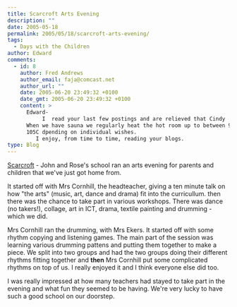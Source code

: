 ```yaml
---
title: Scarcroft Arts Evening
description: ""
date: 2005-05-18
permalink: 2005/05/18/scarcroft-arts-evening/
tags:
  - Days with the Children
author: Edward
comments:
  - id: 8
    author: Fred Andrews
    author_email: faja@comcast.net
    author_url: ""
    date: 2005-06-20 23:49:32 +0100
    date_gmt: 2005-06-20 23:49:32 +0100
    content: >
      Edward-
           I  read your last few postings and are relieved that Cindy  is feeling quite OK.  Also, regarding your recent visit to the Turkish  baths,  both Joyce and I went to a Turkish bath last year during our trip to Morocco.  You might recall that we have had a Finnish sauna at our house since 1972 and enjoy it very much and frquently.  In fact Gail, Linda and families will be down here for a vist  and final sauna before we move out of our house next  August.
      When we have sauna we regularly heat the hot room up to between 90C and
      105C dpending on individual wishes.
         I enjoy, from time to time, reading your blogs.
type: Blog
---
```


[Scarcroft][1] - John and Rose\'s school ran an arts evening for parents
and children that we\'ve just got home from.

It started off with Mrs Cornhill, the headteacher, giving a ten minute
talk on how \"the arts\" (music, art, dance and drama) fit into the
curricullum. then there was the chance to take part in various
workshops. There was dance (no takers!), collage, art in ICT, drama,
textile painting and drumming - which we did.

Mrs Cornhill ran the drumming, with Mrs Ekers. It started off with some
rhythm copying and listening games. The main part of the session was
learning various drumming pattens and putting them together to make a
piece. We split into two groups and had the two groups doing their
different rhythms fitting together and **then** Mrs Cornhill put some
complicated rhythms on top of us. I really enjoyed it and I think
everyone else did too.

I was really impressed at how many teachers had stayed to take part in
the evening and what fun they seemed to be having. We\'re very lucky to
have such a good school on our doorstep.



[1]: https://scarcroft.york.sch.uk/
